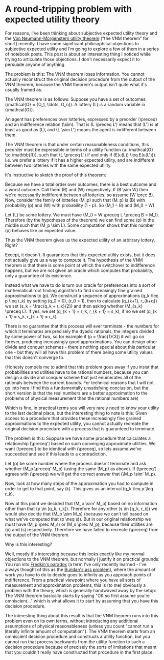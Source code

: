 # A round-tripping problem with expected utility theory

For reasons, I've been thinking about subjective expected utility theory and the [Von Neumann-Morgenstern utility theorem](https://en.wikipedia.org/wiki/Von_Neumann%E2%80%93Morgenstern_utility_theorem) ("the VNM theorem" for short) recently.
I have some significant philosophical objections to subjective expected utility and I'm going to explore a few of them in a series of notebook posts. This post is about an interesting thing I noticed while trying to articulate those objections.
I don't necessarily expect it to persuade anyone of anything.

The problem is this: The VNM theorem loses information. You cannot actually reconstruct the original decision procedure from the output of the VNM theorem, because the VNM theorem's output isn't quite what it's usually framed as.

The VNM theorem is as follows: Suppose you have a set of outcomes \(\mathcal{O} = \{O_1, \ldots, O_n\}\).
A lottery \(L\) is a random variable in \(\mathcal{O}\).

An agent has preferences over lotteries, expressed by a preorder \(\preceq\) and an indifference relation \(\sim\).
That is \(L \preceq L'\) means that \(L'\) is at least as good as \(L\), and \(L \sim L'\) means the agent is indifferent between them.

The VNM theorem is that under certain reasonableness conditions, this preorder must be expressible in terms of a utility function \(u: \mathcal{O} \to \mathbb{R}\), such that \(L \preceq L'\) if and only if \(E(u(L)) \leq E(u(L'))\). i.e. we prefer a lottery if it has a higher expected utility, and are indifferent between two lotteries with the same expected utility.

It's instructive to sketch the proof of this theorem:

Because we have a total order over outcomes, there is a best outcome and a worst outcome. Call them \(B\) and \(W\) respectively. If \(B \sim W\) then we're necessarily indifferent between all lotteries, so assume \(W \prec B\).
Now, consider the family of lotteries \(M_p\) such that \(M_p\) is \(B\) with probability \(p\) and \(W\) with probability \(1 - p\). So \(M_1 = B\) and \(M_0 = W\).

Let \(L\) be some lottery. We must have \(M_0 = W \preceq L \preceq B = M_1\).
Therefore (by the hypotheses of the theorem) we can find some \(p\) in the middle such that \(M_p \sim L\).
Some computation shows that this number \(p\) behaves like an expected value.

Thus the VNM theorem gives us the expected utility of an arbitrary lottery. Right?

Except, it doesn't. It guarantees that this expected utility exists, but it does not actually give us a way to compute it.
The hypothesis of the VNM theorem is that there is some point at which the switchover to indifference happens, but we are not given an oracle which computes that probability, only a guarantee of its existence.

Instead what we have to do is turn our oracle for preferences into a sort of mathematical root finding algorithm to find increasingly fine grained approximations to \(p\). We construct a sequence of approximations \(q_k \leq p \leq r_k\) by setting \(q_0 = 0\), \(r_0 = 1\), then to calculate \(q_{k+1}, r_{k+q}\) we set \(s_k = \frac{q_k + r_k}{2}\) and then asking whether \(M_{s_k} \preceq L\). If yes, we set \(q_{k + 1} = r_k, r_{k + 1} = s_k\), if no we set \(q_{k + 1} = s_k, r_{k + 1} = r_k\).

There is no guarantee that this process will ever terminate - the numbers for which it terminates are precisely the dyadic rationals, the integers divided by some power of two, so for example if \(p = \frac{1}{3}\) it will go on forever, producing increasingly good approximations. You can design other divide and conquer schemes - there's nothing special about this particular one - but they will all have this problem of there being some utility values that this doesn't converge to.

(Honesty compels me to admit that this problem goes away if you insist that probabilities and utilities have to be rational numbers, because you can design a divide and conquer scheme that just enumerates all of the rationals between the current bounds. For technical reasons that I will not go into here I find this a fundamentally unsatisfying conclusion, but the short version is that the real numbers are a better approximation to the problems of physical measurement than the rational numbers are)

Which is fine, in practical terms you will very rarely need to know your utility to the last decimal place, but the interesting thing to note is this: Given access to a procedure that provides these increasingly fine grained approximations to the expected utility, you cannot actually recreate the original decision procedure with a process that is guaranteed to terminate.

The problem is this: Suppose we have some procedure that calculates a relationship \(\preceq'\) based on such converging approximate utilities. We want \(\preceq'\) to be identical with \(\preceq\), so lets assume we've succeeded and see if this leads to a contradiction.

Let \(p\) be some number where the process doesn't terminate and ask whether \(M_p \preceq' M_p\) (using the same \(M_p\) as above). If \(\preceq'\) agrees with \(\preceq\) we will get the correct answer that \(\M_p \sim' M_p\).

Now, look at how many steps of the approximation you had to compute in order to get to that point, say \(k\). This gives us an interval \(q_k \leq p \leq r_k\).

Now at this point we decided that \(M_p \sim' M_p\) based on no information other than that \(p \in [q_k, r_k]\). Therefore for any other \(s \in [q_k, r_k]\) we would also decide that \(M_p \sim M_s\) (because we can't tell based on what we've computed that \(p \neq s\)). But in our original relationship we must have \(M_p \prec M_s\) or \(M_s \prec M_p\), because their utilities are \(p\) and \(s\) respectively. Therefore we have failed to recreate \(\preceq\) from the output of the VNM theorem.

Why is this interesting?

Well, mostly it's interesting because this looks exactly like my normal objections to the VNM theorem, but normally I justify it on practical grounds: You run into [Fredkin's paradox](https://en.m.wikipedia.org/wiki/Fredkin%27s_paradox) (a term I've only recently learned - I've always thought of this as the [Buridan's ass problem](https://en.m.wikipedia.org/wiki/Buridan%27s_ass)), where the amount of work you have to do to decide goes to infinity as you approach points of indifference.
From a practical viewpoint where you have all sorts of measurement and approximation problems,
this is (to me) obviously a problem with the theory, which is generally handwaved away by the setup:
The VNM theorem basically starts by saying "OK so first assume you're omniscient..." which is what allows it to start by assuming that you have this decision procedure.

The interesting thing about this result is that the VNM theorem runs into this problem even on its own terms, without introducing any additional assumptions of physical reasonableness (unless you count "cannot run a literally infinite amount of computation"). The VNM theorem starts from an omniscient decision procedure and constructs a utility function, but you cannot run that process backwards from the utility function to such a decision procedure because of precisely the sorts of limitations that meant that you couldn't really have constructed that procedure in the first place. 
